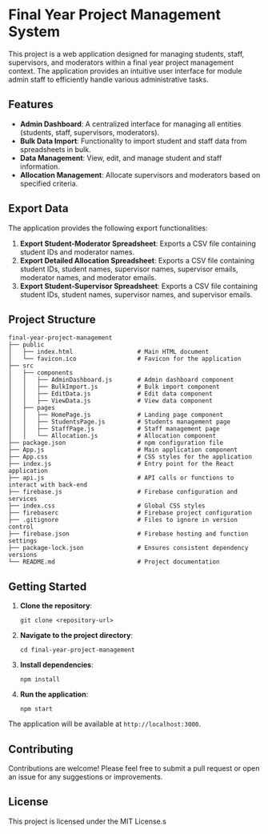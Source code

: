 # Final Year Project Management System

This project is a web application designed for managing students, staff, supervisors, and moderators within a final year project management context. The application provides an intuitive user interface for module admin staff to efficiently handle various administrative tasks.

## Features

- **Admin Dashboard**: A centralized interface for managing all entities (students, staff, supervisors, moderators).
- **Bulk Data Import**: Functionality to import student and staff data from spreadsheets in bulk.
- **Data Management**: View, edit, and manage student and staff information.
- **Allocation Management**: Allocate supervisors and moderators based on specified criteria.

## Export Data

The application provides the following export functionalities:

1. **Export Student-Moderator Spreadsheet**: Exports a CSV file containing student IDs and moderator names.
2. **Export Detailed Allocation Spreadsheet**: Exports a CSV file containing student IDs, student names, supervisor names, supervisor emails, moderator names, and moderator emails.
3. **Export Student-Supervisor Spreadsheet**: Exports a CSV file containing student IDs, student names, supervisor names, and supervisor emails.

## Project Structure

```
final-year-project-management
├── public
│   ├── index.html                  # Main HTML document
│   └── favicon.ico                 # Favicon for the application
├── src
│   ├── components
│   │   ├── AdminDashboard.js       # Admin dashboard component
│   │   ├── BulkImport.js           # Bulk import component
│   │   ├── EditData.js             # Edit data component
│   │   ├── ViewData.js             # View data component
│   ├── pages
│   │   ├── HomePage.js             # Landing page component
│   │   ├── StudentsPage.js         # Students management page
│   │   ├── StaffPage.js            # Staff management page
│   │   └── Allocation.js           # Allocation component
├── package.json                    # npm configuration file
├── App.js                          # Main application component
├── App.css                         # CSS styles for the application
├── index.js                        # Entry point for the React application
├── api.js                          # API calls or functions to interact with back-end
├── firebase.js                     # Firebase configuration and services
├── index.css                       # Global CSS styles
├── firebaserc                      # Firebase project configuration
├── .gitignore                      # Files to ignore in version control
├── firebase.json                   # Firebase hosting and function settings
├── package-lock.json               # Ensures consistent dependency versions
└── README.md                       # Project documentation
```

## Getting Started

1. **Clone the repository**:
   ```
   git clone <repository-url>
   ```

2. **Navigate to the project directory**:
   ```
   cd final-year-project-management
   ```

3. **Install dependencies**:
   ```
   npm install
   ```

4. **Run the application**:
   ```
   npm start
   ```

The application will be available at `http://localhost:3000`.

## Contributing

Contributions are welcome! Please feel free to submit a pull request or open an issue for any suggestions or improvements.

## License

This project is licensed under the MIT License.s